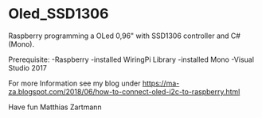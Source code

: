# Oled_SSD1306
Raspberry programming a OLed 0,96" with SSD1306 controller and C# (Mono).

Prerequisite:
-Raspberry
-installed WiringPi Library
-installed Mono
-Visual Studio 2017

For more Information see my blog under https://ma-za.blogspot.com/2018/06/how-to-connect-oled-i2c-to-raspberry.html

Have fun 
Matthias Zartmann
